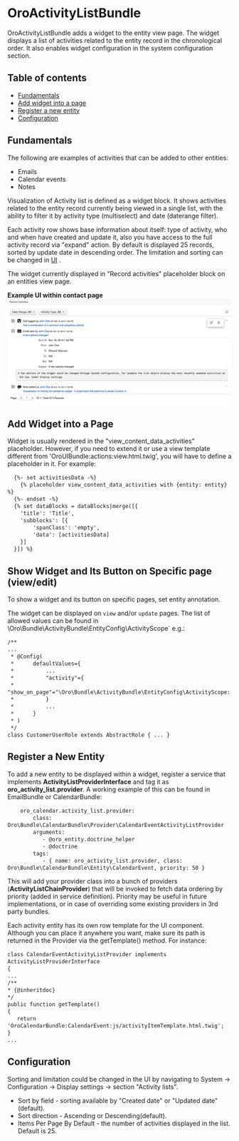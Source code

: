 # OroActivityListBundle

OroActivityListBundle adds a widget to the entity view page. The widget displays a list of activities related to the entity record in the chronological order. It also enables widget configuration in the system configuration section.

## Table of contents


- [Fundamentals](#fundamentals)
- [Add widget into a page](#add-widget-into-a-page)
- [Register a new entity](#register-a-new-entity)
- [Configuration](#configuration)

## Fundamentals

The following are examples of activities that can be added to other entities:

- Emails
- Calendar events
- Notes

Visualization of Activity list is defined as a widget block. It shows activities related to the entity record currently being viewed in a single list, with the ability to filter it by activity type (multiselect) and date (daterange filter).

Each activity row shows base information about itself: type of activity, who and when have created and update it, also you have access to the full activity record via "expand" action. By default is displayed 25 records, sorted by update date in descending order. The limitation and sorting can be changed in [UI](#configuration) .

The widget currently displayed in "Record activities" placeholder block on an entities view page.

**Example UI within contact page**
![An example of widget](./Resources/doc/example.png)

## Add Widget into a Page

Widget is usually rendered in the "view_content_data_activities" placeholder. However, if you need to extend it or use a view template different from 'OroUIBundle:actions:view.html.twig', you will have to define a placeholder in it. For example: 

```
  {%- set activitiesData -%}
    {% placeholder view_content_data_activities with {entity: entity} %}
  {%- endset -%}
  {% set dataBlocks = dataBlocks|merge([{
    'title': 'Title',
    'subblocks': [{
        'spanClass': 'empty',
        'data': [activitiesData]
    }]
  }]) %}
```

## Show Widget and Its Button on Specific page (view/edit)

To show a widget and its button on specific pages, set entity annotation.

The widget can be displayed on `view` and/or `update` pages. The list of allowed values can be found in \Oro\Bundle\ActivityBundle\EntityConfig\ActivityScope` e.g.:
```
/**
...
 * @Config(
 *      defaultValues={
 *          ...
 *          "activity"={
 *              "show_on_page"="\Oro\Bundle\ActivityBundle\EntityConfig\ActivityScope::UPDATE_PAGE"
 *          }
 *          ...
 *      }
 * )
 */
class CustomerUserRole extends AbstractRole { ... }
```

## Register a New Entity

To add a new entity to be displayed within a widget, register a service that implements **ActivityListProviderInterface** and tag it as **oro_activity_list.provider**. A working example of this can be found in EmailBundle or CalendarBundle:
```
    oro_calendar.activity_list.provider:
        class: Oro\Bundle\CalendarBundle\Provider\CalendarEventActivityListProvider
        arguments:
           - @oro_entity.doctrine_helper
           - @doctrine
        tags:
           - { name: oro_activity_list.provider, class: Oro\Bundle\CalendarBundle\Entity\CalendarEvent, priority: 50 }
```
This will add your provider class into a bunch of providers (**ActivityListChainProvider**) that will be invoked to fetch data ordering by priority (added in service definition). Priority may be useful in future implementations, or in case of overriding some existing providers in 3rd party bundles.

Each activity entity has its own row template for the UI component. Although you can place it anywhere you want, make sure its path is returned in the Provider via the getTemplate() method. For instance:

```
class CalendarEventActivityListProvider implements ActivityListProviderInterface
{
...
/**
* {@inheritdoc}
*/
public function getTemplate()
{
   return 'OroCalendarBundle:CalendarEvent:js/activityItemTemplate.html.twig';
}
...

```

## Configuration

Sorting and limitation could be changed in the UI by navigating to System -> Configuration -> Display settings -> section "Activity lists".

 - Sort by field - sorting available by "Created date" or "Updated date"(default).
 - Sort direction - Ascending or Descending(default).
 - Items Per Page By Default - the number of activities displayed in the list. Default is 25. 
